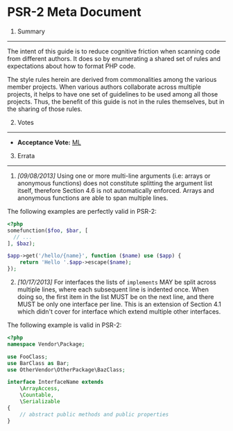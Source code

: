 PSR-2 Meta Document
===================

1. Summary
----------

The intent of this guide is to reduce cognitive friction when scanning code from different authors. It does so 
by enumerating a shared set of rules and expectations about how to format PHP code.

The style rules herein are derived from commonalities among the various member projects. When various authors 
collaborate across multiple projects, it helps to have one set of guidelines to be used among all those 
projects. Thus, the benefit of this guide is not in the rules themselves, but in the sharing of those rules.


2. Votes
--------

- **Acceptance Vote:** [ML](https://groups.google.com/d/msg/php-fig/c-QVvnZdMQ0/TdDMdzKFpdIJ)


3. Errata
---------

1. _[09/08/2013]_ Using one or more multi-line arguments (i.e: arrays or anonymous functions) does not constitute 
splitting the argument list itself, therefore Section 4.6 is not automatically enforced. Arrays and anonymous 
functions are able to span multiple lines.

The following examples are perfectly valid in PSR-2:

```php
<?php
somefunction($foo, $bar, [
  // ...
], $baz);

$app->get('/hello/{name}', function ($name) use ($app) { 
    return 'Hello '.$app->escape($name); 
});
```

2. _[10/17/2013]_ For interfaces the lists of `implements` MAY be split across
multiple lines, where each subsequent line is indented once. When doing so, the
first item in the list MUST be on the next line, and there MUST be only one
interface per line. This is an extension of Section 4.1 which didn't cover for 
interface which extend multiple other interfaces.

The following example is valid in PSR-2:


```php
<?php
namespace Vendor\Package;

use FooClass;
use BarClass as Bar;
use OtherVendor\OtherPackage\BazClass;

interface InterfaceName extends
    \ArrayAccess,
    \Countable,
    \Serializable
{
    // abstract public methods and public properties
}
```
